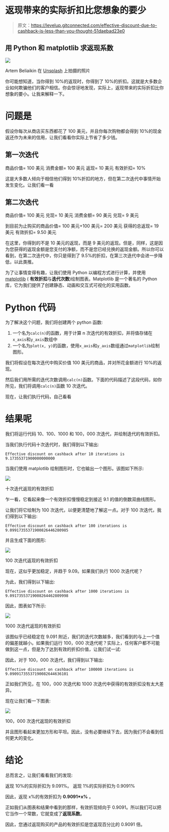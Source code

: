 # 返现带来的实际折扣比您想象的要少

> 原文：<https://levelup.gitconnected.com/effective-discount-due-to-cashback-is-less-than-you-thought-51daebad23e0>

## 用 Python 和 matplotlib 求返现系数

![](img/8b550e3b8b08e590c4d7a615566278bc.png)

Artem Beliaikin 在 [Unsplash](https://unsplash.com?utm_source=medium&utm_medium=referral) 上拍摄的照片

你可能想知道，当你得到 10%的返现时，你得到了 10%的折扣。这就是大多数企业如何欺骗他们的客户相信。你会惊讶地发现，实际上，返现带来的实际折扣比你想象的要小。让我来解释一下。

# 问题是

假设你每次从商店买东西都花了 100 美元，并且你每次购物都会得到 10%的现金返还作为未来的信用，让我们看看你实际上节省了多少钱。

## 第一次迭代

商品价值= 100 美元
消费金额= 100 美元
返现= 10 美元
有效折扣= 10%

这是大多数人倾向于相信他们得到 10%折扣的地方，但在第二次迭代中事情开始发生变化。让我们看一看

## 第二次迭代

商品价值= 100 美元
兑现= 10 美元
消费金额= 90 美元
兑现= 9 美元

到目前为止购买的商品价值= 100 美元+100 美元= 200 美元
获得的总返现= 19 美元
有效折扣= 9.50 美元

在这里，你得到的不是 10 美元的返现，而是 9 美元的返现。但是，同样，这是因为您获得的返现金额是您支付的净额，而不是您已经兑换的返现金额。所以你可以看到，在第二次迭代中，你只是得到了 9.5%的折扣，在第三次迭代中会进一步降低，以此类推。

为了让事情变得有趣，让我们使用 Python 以编程方式进行计算，并使用 [matplotlib](https://matplotlib.org/) ( **有效折扣**与**迭代次数**)绘制图表。Matplotlib 是一个著名的 Python 库，它为我们提供了创建静态、动画和交互式可视化的实用函数。

# Python 代码

为了解决这个问题，我们将创建两个 python 函数:

1.  一个名为`calc(n)`的函数，用于计算 n 次迭代的有效折扣，并将值存储在`x_axis`和`y_axis`数组中
2.  一个名为`plot(x, y)`的函数，使用`x_axis`和`y_axis`数组通过`matplotlib`绘制图形。

我们将假设在每次迭代中购买价值 100 美元的商品，并对所花金额进行 10%的返现。

然后我们用所需的迭代次数调用`calc(n)`函数。下面的代码描述了这段代码，如你所见，我们将调用`calc(n)`函数 10 次迭代。

现在，让我们执行代码，自己看看

# 结果呢

我们将运行代码 10、100、1000 和 100，000 次迭代，并绘制迭代的有效折扣。

当我们执行代码十次迭代时，我们得到以下输出:

```
Effective discount on cashback after 10 iterations is 9.17355371900000000000
```

当我们使用 matplotlib 绘制图形时，它也输出一个图形。该图如下所示:

![](img/df61859ded580635ca092d7b62316502.png)

十次迭代返现的有效折扣

乍一看，它看起来像一个有效折扣慢慢稳定到接近 9.1 的值的倒数双曲线图形。

让我们将它绘制为 100 次迭代，以便更清楚地了解这一点。对于 100 次迭代，我们得到以下输出:

```
Effective discount on cashback after 100 iterations is 9.09917355371900826446280985
```

并且生成下面的图形:

![](img/558881327a1e4d896d3de4240ad717cf.png)

100 次迭代返现的有效折扣

现在，这似乎更加稳定，并趋于 9.09。如果我们执行 1000 次迭代呢？

为此，我们得到以下输出:

```
Effective discount on cashback after 1000 iterations is 9.09173553719008264462809998
```

因此，图表如下所示:

![](img/d08590541f41174a15481ec7760c3d9a.png)

1000 次迭代返现的有效折扣

该图似乎已经稳定在 9.091 附近，我们的迭代次数越多，我们看到的与上一个值的偏差就越小。如果我们运行 100，000 次迭代呢？实际上，任何客户都不可能做到这一点，但是为了达到有效的折扣价值，让我们试一试:

因此，对于 100，000 次迭代，我们得到以下输出:

```
Effective discount on cashback after 100000 iterations is 9.09091735537190082644636101
```

正如我们所见，在 100，000 次迭代和 1000 次迭代中获得的有效折扣没有太大差异。

现在让我们看一下图表:

![](img/3ed7b4de8d7e57992efcc7718cd3118a.png)

100，000 次迭代返现的有效折扣

并且图形看起来更加方形和平坦。因此，没有必要继续下去，因为我们不会看到任何更大的变化。

# 结论

总而言之，让我们看看我们的发现:

返现 10%的实际折扣为 9.091%。
返现 1%的实际折扣为 0.9091%

因此，返现 x%的有效折扣为 **0.9091*x%** 。

正如我们从图表和结果中看到的那样，有效折现倾向于 0.9091。所以我们可以把它当作一个常数，它就变成了**返现系数**。

因此，您通过返现购买的产品的有效折扣是您返现百分比的 0.9091 倍。